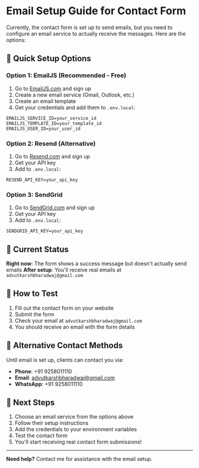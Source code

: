 # Email Setup Guide for Contact Form

Currently, the contact form is set up to send emails, but you need to configure an email service to actually receive the messages. Here are the options:

## 🚀 Quick Setup Options

### Option 1: EmailJS (Recommended - Free)
1. Go to [EmailJS.com](https://www.emailjs.com/) and sign up
2. Create a new email service (Gmail, Outlook, etc.)
3. Create an email template
4. Get your credentials and add them to `.env.local`:

```env
EMAILJS_SERVICE_ID=your_service_id
EMAILJS_TEMPLATE_ID=your_template_id
EMAILJS_USER_ID=your_user_id
```

### Option 2: Resend (Alternative)
1. Go to [Resend.com](https://resend.com/) and sign up
2. Get your API key
3. Add to `.env.local`:

```env
RESEND_API_KEY=your_api_key
```

### Option 3: SendGrid
1. Go to [SendGrid.com](https://sendgrid.com/) and sign up
2. Get your API key
3. Add to `.env.local`:

```env
SENDGRID_API_KEY=your_api_key
```

## 📧 Current Status

**Right now**: The form shows a success message but doesn't actually send emails
**After setup**: You'll receive real emails at `advutkarshbharadwaj@gmail.com`

## 🔧 How to Test

1. Fill out the contact form on your website
2. Submit the form
3. Check your email at `advutkarshbharadwaj@gmail.com`
4. You should receive an email with the form details

## 📱 Alternative Contact Methods

Until email is set up, clients can contact you via:
- **Phone**: +91 9258011110
- **Email**: advutkarshbharadwaj@gmail.com
- **WhatsApp**: +91 9258011110

## 🎯 Next Steps

1. Choose an email service from the options above
2. Follow their setup instructions
3. Add the credentials to your environment variables
4. Test the contact form
5. You'll start receiving real contact form submissions!

---

**Need help?** Contact me for assistance with the email setup. 
